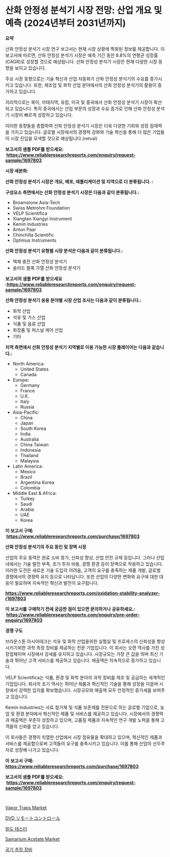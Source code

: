<p><h1>산화 안정성 분석기 시장 전망: 산업 개요 및 예측 (2024년부터 2031년까지)</h1></p><p><strong>요약</strong></p>
<p><p>산화 안정성 분석기 시장 연구 보고서는 현재 시장 상황에 특화된 정보를 제공합니다. 이 보고서에 따르면, 산화 안정성 분석기 시장은 예측 기간 동안 8.8%의 연평균 성장률(CAGR)로 성장할 것으로 예상됩니다. 산화 안정성 분석기 시장은 현재 다양한 시장 동향을 보이고 있습니다.</p><p>주요 시장 동향으로는 기술 혁신과 산업 자동화가 산화 안정성 분석기의 수요를 증가시키고 있습니다. 또한, 제조업 및 화학 산업 분야에서의 산화 안정성 분석기의 활용이 증가하고 있습니다.</p><p>지리적으로는 북미, 아태지역, 유럽, 미국 및 중국에서 산화 안정성 분석기 시장이 확산되고 있습니다. 특히 중국에서는 산업 부문의 성장과 수요 증가로 인해 산화 안정성 분석기 시장이 빠르게 성장하고 있습니다.</p><p>이러한 동향들을 종합하여 산화 안정성 분석기 시장은 더욱 다양한 기회와 성장 잠재력을 가지고 있습니다. 글로벌 시장에서의 경쟁력 강화와 기술 혁신을 통해 더 많은 기업들이 시장 진입을 모색할 것으로 예상됩니다.(retval)</p></p>
<p><strong>보고서의 샘플 PDF를 받으세요: &nbsp;<a href="https://www.reliableresearchreports.com/enquiry/request-sample/1697803">https://www.reliableresearchreports.com/enquiry/request-sample/1697803</a></strong></p>
<p><strong>시장 세분화:</strong></p>
<p><strong> 산화 안정성 분석기 시장은 개요, 배포, 애플리케이션 및 지역으로 더 분류됩니다. :</strong></p>
<p><strong>구성요소 측면에서는 산화 안정성 분석기 시장은 다음과 같이 분류됩니다.:</strong></p>
<p><ul><li>Brownstone Asia-Tech</li><li>Swiss Metrohm Foundation</li><li>VELP Scientifica</li><li>Xiangtan Xiangyi Instrument</li><li>Kemin Industries</li><li>Anton Paar</li><li>Chinchilla Scientific</li><li>Optimus Instruments</li></ul></p>
<p><strong> 산화 안정성 분석기 유형별 시장 분석은 다음과 같이 분류됩니다.:</strong></p>
<p><ul><li>액체 충전 산화 안정성 분석기</li><li>솔리드 블록 가열 산화 안정성 분석기</li></ul></p>
<p><strong>보고서의 샘플 PDF를 받으세요 :<a href="https://www.reliableresearchreports.com/enquiry/request-sample/1697803">https://www.reliableresearchreports.com/enquiry/request-sample/1697803</a></strong></p>
<p><strong> 산화 안정성 분석기 응용 분야별 시장 산업 조사는 다음과 같이 분류됩니다.:</strong></p>
<p><ul><li>화학 산업</li><li>석유 및 가스 산업</li><li>식품 및 음료 산업</li><li>화장품 및 퍼스널 케어 산업</li><li>기타</li></ul></p>
<p><strong>지역 측면에서 산화 안정성 분석기 지역별로 이용 가능한 시장 플레이어는 다음과 같습니다.:</strong></p>
<p><ul>
    <li>
        North America:
        <ul>
            <li>United States</li>
            <li>Canada</li>
        </ul>
    </li>
    <li>
        Europe:
        <ul>
            <li>Germany</li>
            <li>France</li>
            <li>U.K.</li>
            <li>Italy</li>
            <li>Russia</li>
        </ul>
    </li>
    <li>
        Asia-Pacific:
        <ul>
            <li>China</li>
            <li>Japan</li>
            <li>South Korea</li>
            <li>India</li>
            <li>Australia</li>
            <li>China Taiwan</li>
            <li>Indonesia</li>
            <li>Thailand</li>
            <li>Malaysia</li>
        </ul>
    </li>
    <li>
        Latin America:
        <ul>
            <li>Mexico</li>
            <li>Brazil</li>
            <li>Argentina Korea</li>
            <li>Colombia</li>
        </ul>
    </li>
    <li>
        Middle East & Africa:
        <ul>
            <li>Turkey</li>
            <li>Saudi</li>
            <li>Arabia</li>
            <li>UAE</li>
            <li>Korea</li>
        </ul>
    </li>
    </ul></p>
<p><strong>이 보고서 구매: &nbsp;<a href="https://www.reliableresearchreports.com/purchase/1697803">https://www.reliableresearchreports.com/purchase/1697803</a></strong></p>
<p><strong>산화 안정성 분석기의 주요 동인 및 장벽 시장</strong></p>
<p><p>산업의 주요 동력은 원료 소비 증가, 신뢰성 향상, 산업 안전 규제 등입니다. 그러나 산업 내에서는 기술 발전 부족, 초기 투자 비용, 경쟁 환경 등이 장벽으로 작용하고 있습니다. 이러한 도전은 새로운 기술 도입의 어려움, 고객의 요구를 충족하는 제품 개발, 글로벌 경쟁에서의 경쟁력 유지 등으로 나타납니다. 또한 산업의 다양한 변화와 요구에 대한 대응이 필요하며 지속적인 혁신과 발전이 요구됩니다.</p></p>
<p><strong><a href="https://www.reliableresearchreports.com/oxidation-stability-analyzer-r1697803">https://www.reliableresearchreports.com/oxidation-stability-analyzer-r1697803</a></strong></p>
<p><strong>이 보고서를 구매하기 전에 궁금한 점이 있으면 문의하거나 공유하세요.: &nbsp;<a href="https://www.reliableresearchreports.com/enquiry/pre-order-enquiry/1697803">https://www.reliableresearchreports.com/enquiry/pre-order-enquiry/1697803</a></strong></p>
<p><strong>경쟁 구도</strong></p>
<p><p>브라운스톤 아시아테크는 석유 및 화학 산업을위한 실험실 및 프로세스의 신뢰성을 향상시키기위한 과학 측정 장비를 제공하는 전문 기업입니다. 이 회사는 오랜 역사를 가진 성장업체이며 시장에서 강세를 유지하고 있습니다. 시장규모는 가장 큰 값을 띄며 최신 기술과 뛰어난 고객 서비스를 제공하고 있습니다. 매출액은 지속적으로 증가하고 있습니다.</p><p>VELP Scientifica는 식품, 환경 및 화학 분야의 과학 장비를 제조 및 공급하는 세계적인 기업입니다. 회사의 초기 역사는 뛰어난 제품과 혁신적인 기술을 통해 성장을 이끌며 시장에서 강력한 입지를 확보했습니다. 시장규모와 매출액 모두 안정적인 증가세를 보여주고 있습니다.</p><p>Kemin Industries는 사료 첨가제 및 식품 보존제를 전문으로 하는 글로벌 기업으로, 농업 및 환경 분야에서 혁신적인 제품 및 서비스를 제공하고 있습니다. 시장에서의 경쟁력과 매출액은 꾸준히 성장하고 있으며, 고품질 제품과 지속적인 연구 개발 노력을 통해 고객들의 신뢰를 얻고 있습니다.</p><p>이 회사들은 경쟁이 치열한 산업에서 시장 점유율을 확대하고 있으며, 혁신적인 제품과 서비스를 제공함으로써 고객들의 요구를 충족시키고 있습니다. 이를 통해 산업의 선두주자로 성장해 나가고 있습니다.</p></p>
<p><strong>이 보고서 구매: &nbsp; <a href="https://www.reliableresearchreports.com/purchase/1697803">https://www.reliableresearchreports.com/purchase/1697803</a></strong></p>
<p><strong>보고서의 샘플 PDF를 받으세요: &nbsp;<a href="https://www.reliableresearchreports.com/enquiry/request-sample/1697803">https://www.reliableresearchreports.com/enquiry/request-sample/1697803</a></strong><strong></strong></p>
<p>&nbsp;</p>
<p><p><a href="https://github.com/prosalinda88/Market-Research-Report-List-4/blob/main/vapor-traps-market.md">Vapor Traps Market</a></p><p><a href="https://medium.com/@leeweir2009/dvd%E3%83%AA%E3%83%A2%E3%83%BC%E3%83%88%E3%82%B3%E3%83%B3%E3%83%88%E3%83%AD%E3%83%BC%E3%83%AB%E5%B8%82%E5%A0%B4-2031%E5%B9%B4%E3%81%BE%E3%81%A7%E3%81%AE%E3%83%88%E3%83%AC%E3%83%B3%E3%83%89-%E4%BA%88%E6%B8%AC-%E7%AB%B6%E4%BA%89%E5%88%86%E6%9E%90-171082940381">DVD リモートコントロール</a></p><p><a href="https://github.com/vsoq0zknh59/Market-Research-Report-List-1/blob/main/896397827930.md">밀도 테스터</a></p><p><a href="https://issuu.com/reportprime-2/docs/samarium-acetate-market-size-2030.pptx">Samarium Acetate Market</a></p><p><a href="https://github.com/Tristiarton768456/Market-Research-Report-List-1/blob/main/870511027931.md">공기 측정 장비</a></p></p>